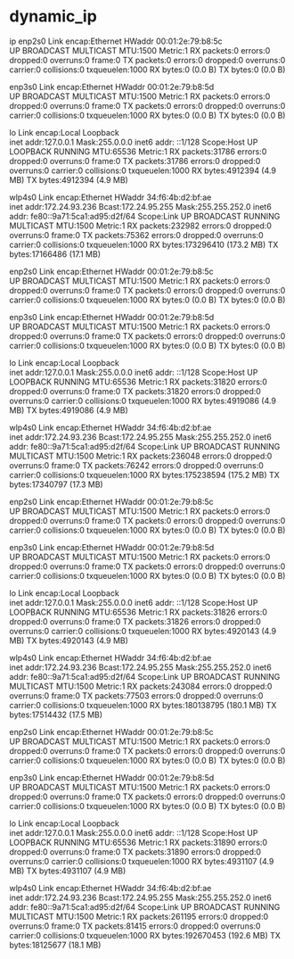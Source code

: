 # dynamic_ip
ip
enp2s0    Link encap:Ethernet  HWaddr 00:01:2e:79:b8:5c  
          UP BROADCAST MULTICAST  MTU:1500  Metric:1
          RX packets:0 errors:0 dropped:0 overruns:0 frame:0
          TX packets:0 errors:0 dropped:0 overruns:0 carrier:0
          collisions:0 txqueuelen:1000 
          RX bytes:0 (0.0 B)  TX bytes:0 (0.0 B)

enp3s0    Link encap:Ethernet  HWaddr 00:01:2e:79:b8:5d  
          UP BROADCAST MULTICAST  MTU:1500  Metric:1
          RX packets:0 errors:0 dropped:0 overruns:0 frame:0
          TX packets:0 errors:0 dropped:0 overruns:0 carrier:0
          collisions:0 txqueuelen:1000 
          RX bytes:0 (0.0 B)  TX bytes:0 (0.0 B)

lo        Link encap:Local Loopback  
          inet addr:127.0.0.1  Mask:255.0.0.0
          inet6 addr: ::1/128 Scope:Host
          UP LOOPBACK RUNNING  MTU:65536  Metric:1
          RX packets:31786 errors:0 dropped:0 overruns:0 frame:0
          TX packets:31786 errors:0 dropped:0 overruns:0 carrier:0
          collisions:0 txqueuelen:1000 
          RX bytes:4912394 (4.9 MB)  TX bytes:4912394 (4.9 MB)

wlp4s0    Link encap:Ethernet  HWaddr 34:f6:4b:d2:bf:ae  
          inet addr:172.24.93.236  Bcast:172.24.95.255  Mask:255.255.252.0
          inet6 addr: fe80::9a71:5ca1:ad95:d2f/64 Scope:Link
          UP BROADCAST RUNNING MULTICAST  MTU:1500  Metric:1
          RX packets:232982 errors:0 dropped:0 overruns:0 frame:0
          TX packets:75362 errors:0 dropped:0 overruns:0 carrier:0
          collisions:0 txqueuelen:1000 
          RX bytes:173296410 (173.2 MB)  TX bytes:17166486 (17.1 MB)

enp2s0    Link encap:Ethernet  HWaddr 00:01:2e:79:b8:5c  
          UP BROADCAST MULTICAST  MTU:1500  Metric:1
          RX packets:0 errors:0 dropped:0 overruns:0 frame:0
          TX packets:0 errors:0 dropped:0 overruns:0 carrier:0
          collisions:0 txqueuelen:1000 
          RX bytes:0 (0.0 B)  TX bytes:0 (0.0 B)

enp3s0    Link encap:Ethernet  HWaddr 00:01:2e:79:b8:5d  
          UP BROADCAST MULTICAST  MTU:1500  Metric:1
          RX packets:0 errors:0 dropped:0 overruns:0 frame:0
          TX packets:0 errors:0 dropped:0 overruns:0 carrier:0
          collisions:0 txqueuelen:1000 
          RX bytes:0 (0.0 B)  TX bytes:0 (0.0 B)

lo        Link encap:Local Loopback  
          inet addr:127.0.0.1  Mask:255.0.0.0
          inet6 addr: ::1/128 Scope:Host
          UP LOOPBACK RUNNING  MTU:65536  Metric:1
          RX packets:31820 errors:0 dropped:0 overruns:0 frame:0
          TX packets:31820 errors:0 dropped:0 overruns:0 carrier:0
          collisions:0 txqueuelen:1000 
          RX bytes:4919086 (4.9 MB)  TX bytes:4919086 (4.9 MB)

wlp4s0    Link encap:Ethernet  HWaddr 34:f6:4b:d2:bf:ae  
          inet addr:172.24.93.236  Bcast:172.24.95.255  Mask:255.255.252.0
          inet6 addr: fe80::9a71:5ca1:ad95:d2f/64 Scope:Link
          UP BROADCAST RUNNING MULTICAST  MTU:1500  Metric:1
          RX packets:236048 errors:0 dropped:0 overruns:0 frame:0
          TX packets:76242 errors:0 dropped:0 overruns:0 carrier:0
          collisions:0 txqueuelen:1000 
          RX bytes:175238594 (175.2 MB)  TX bytes:17340797 (17.3 MB)

enp2s0    Link encap:Ethernet  HWaddr 00:01:2e:79:b8:5c  
          UP BROADCAST MULTICAST  MTU:1500  Metric:1
          RX packets:0 errors:0 dropped:0 overruns:0 frame:0
          TX packets:0 errors:0 dropped:0 overruns:0 carrier:0
          collisions:0 txqueuelen:1000 
          RX bytes:0 (0.0 B)  TX bytes:0 (0.0 B)

enp3s0    Link encap:Ethernet  HWaddr 00:01:2e:79:b8:5d  
          UP BROADCAST MULTICAST  MTU:1500  Metric:1
          RX packets:0 errors:0 dropped:0 overruns:0 frame:0
          TX packets:0 errors:0 dropped:0 overruns:0 carrier:0
          collisions:0 txqueuelen:1000 
          RX bytes:0 (0.0 B)  TX bytes:0 (0.0 B)

lo        Link encap:Local Loopback  
          inet addr:127.0.0.1  Mask:255.0.0.0
          inet6 addr: ::1/128 Scope:Host
          UP LOOPBACK RUNNING  MTU:65536  Metric:1
          RX packets:31826 errors:0 dropped:0 overruns:0 frame:0
          TX packets:31826 errors:0 dropped:0 overruns:0 carrier:0
          collisions:0 txqueuelen:1000 
          RX bytes:4920143 (4.9 MB)  TX bytes:4920143 (4.9 MB)

wlp4s0    Link encap:Ethernet  HWaddr 34:f6:4b:d2:bf:ae  
          inet addr:172.24.93.236  Bcast:172.24.95.255  Mask:255.255.252.0
          inet6 addr: fe80::9a71:5ca1:ad95:d2f/64 Scope:Link
          UP BROADCAST RUNNING MULTICAST  MTU:1500  Metric:1
          RX packets:243084 errors:0 dropped:0 overruns:0 frame:0
          TX packets:77503 errors:0 dropped:0 overruns:0 carrier:0
          collisions:0 txqueuelen:1000 
          RX bytes:180138795 (180.1 MB)  TX bytes:17514432 (17.5 MB)

enp2s0    Link encap:Ethernet  HWaddr 00:01:2e:79:b8:5c  
          UP BROADCAST MULTICAST  MTU:1500  Metric:1
          RX packets:0 errors:0 dropped:0 overruns:0 frame:0
          TX packets:0 errors:0 dropped:0 overruns:0 carrier:0
          collisions:0 txqueuelen:1000 
          RX bytes:0 (0.0 B)  TX bytes:0 (0.0 B)

enp3s0    Link encap:Ethernet  HWaddr 00:01:2e:79:b8:5d  
          UP BROADCAST MULTICAST  MTU:1500  Metric:1
          RX packets:0 errors:0 dropped:0 overruns:0 frame:0
          TX packets:0 errors:0 dropped:0 overruns:0 carrier:0
          collisions:0 txqueuelen:1000 
          RX bytes:0 (0.0 B)  TX bytes:0 (0.0 B)

lo        Link encap:Local Loopback  
          inet addr:127.0.0.1  Mask:255.0.0.0
          inet6 addr: ::1/128 Scope:Host
          UP LOOPBACK RUNNING  MTU:65536  Metric:1
          RX packets:31890 errors:0 dropped:0 overruns:0 frame:0
          TX packets:31890 errors:0 dropped:0 overruns:0 carrier:0
          collisions:0 txqueuelen:1000 
          RX bytes:4931107 (4.9 MB)  TX bytes:4931107 (4.9 MB)

wlp4s0    Link encap:Ethernet  HWaddr 34:f6:4b:d2:bf:ae  
          inet addr:172.24.93.236  Bcast:172.24.95.255  Mask:255.255.252.0
          inet6 addr: fe80::9a71:5ca1:ad95:d2f/64 Scope:Link
          UP BROADCAST RUNNING MULTICAST  MTU:1500  Metric:1
          RX packets:261195 errors:0 dropped:0 overruns:0 frame:0
          TX packets:81415 errors:0 dropped:0 overruns:0 carrier:0
          collisions:0 txqueuelen:1000 
          RX bytes:192670453 (192.6 MB)  TX bytes:18125677 (18.1 MB)


